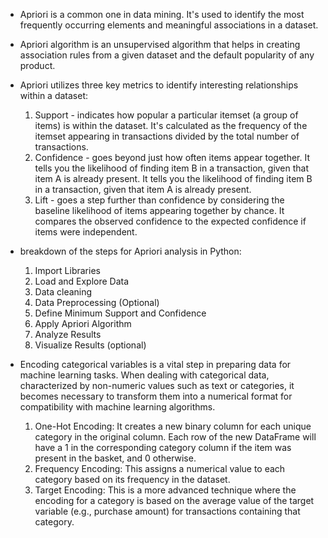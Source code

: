 * Apriori is a common one in data mining. It's used to identify the most frequently occurring elements and meaningful associations in a dataset. 
* Apriori algorithm is an unsupervised algorithm that helps in creating association rules from a given dataset and the default popularity of any product. 
* Apriori utilizes three key metrics to identify interesting relationships within a dataset:
    1. Support - indicates how popular a particular itemset (a group of items) is within the dataset. It's calculated as the frequency of the itemset appearing in transactions divided by the total number of transactions. 
    2. Confidence - goes beyond just how often items appear together. It tells you the likelihood of finding item B in a transaction, given that item A is already present. It tells you the likelihood of finding item B in a transaction, given that item A is already present.
    3. Lift - goes a step further than confidence by considering the baseline likelihood of items appearing together by chance. It compares the observed confidence to the expected confidence if items were independent.
* breakdown of the steps for Apriori analysis in Python:
    1. Import Libraries
    2. Load and Explore Data
    3. Data cleaning
    3. Data Preprocessing (Optional)
    4. Define Minimum Support and Confidence
    5. Apply Apriori Algorithm
    6. Analyze Results
    7. Visualize Results (optional)

* Encoding categorical variables is a vital step in preparing data for machine learning tasks. When dealing with categorical data, characterized by non-numeric values such as text or categories, it becomes necessary to transform them into a numerical format for compatibility with machine learning algorithms.
    1. One-Hot Encoding: It creates a new binary column for each unique category in the original column. Each row of the new DataFrame will have a 1 in the corresponding category column if the item was present in the basket, and 0 otherwise. 
    2. Frequency Encoding: This assigns a numerical value to each category based on its frequency in the dataset. 
    3. Target Encoding: This is a more advanced technique where the encoding for a category is based on the average value of the target variable (e.g., purchase amount) for transactions containing that category. 